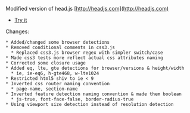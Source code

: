 Modified version of head.js [http://headjs.com](http://headjs.com)


* [Try it](http://itechnology.github.com/headjs/)

Changes:

    * Added/changed some browser detections
    * Removed conditional comments in css3.js
      * Replaced css3.js browser regex with simpler switch/case
    * Made css3 tests more reflect actual css attributes naming
    * Corrected some closure usage
    * Added eq, lte, gte detections for browser/versions & height/width
      * ie, ie-eq6, h-gte468, w-lte1024
    * Restricted html5 shiv to ie < 9
    * Inverted css router naming convention
      * page-name, section-name
    * Inverted feature detection naming convention & made them boolean
      * js-true, font-face-false, border-radius-true
    * Using viewport size detection instead of resolution detection
